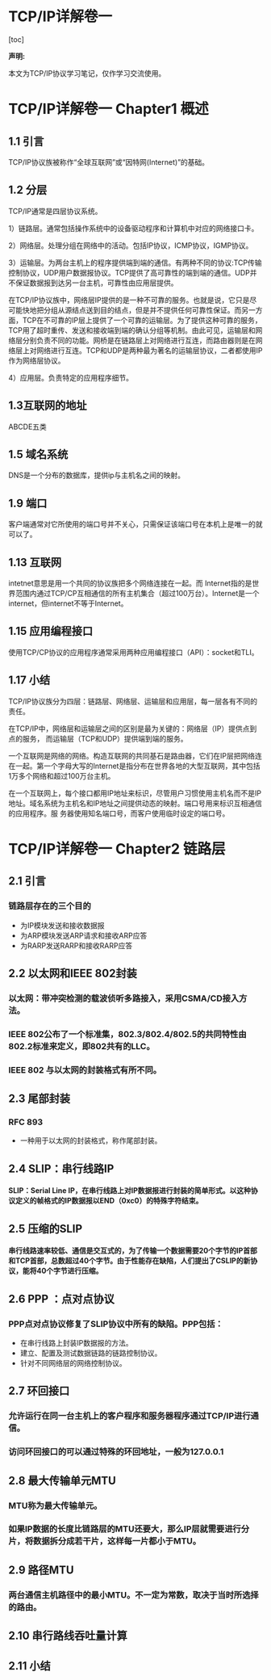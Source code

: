 # TCP/IP详解卷一 

[toc]

**声明:**

本文为TCP/IP协议学习笔记，仅作学习交流使用。

# TCP/IP详解卷一 Chapter1 概述
## 1.1 引言
TCP/IP协议族被称作“全球互联网”或“因特网(Internet)”的基础。
## 1.2 分层
TCP/IP通常是四层协议系统。

1）链路层。通常包括操作系统中的设备驱动程序和计算机中对应的网络接口卡。

2）网络层。处理分组在网络中的活动。包括IP协议，ICMP协议，IGMP协议。

3）运输层。为两台主机上的程序提供端到端的通信。有两种不同的协议:TCP传输控制协议，UDP用户数据报协议。TCP提供了高可靠性的端到端的通信。UDP并不保证数据报到达另一台主机，可靠性由应用层提供。

在TCP/IP协议族中，网络层IP提供的是一种不可靠的服务。也就是说，它只是尽可能快地把分组从源结点送到目的结点，但是并不提供任何可靠性保证。而另一方面，TCP在不可靠的IP层上提供了一个可靠的运输层。为了提供这种可靠的服务，TCP用了超时重传、发送和接收端到端的确认分组等机制。由此可见，运输层和网络层分别负责不同的功能。网桥是在链路层上对网络进行互连，而路由器则是在网络层上对网络进行互连。TCP和UDP是两种最为著名的运输层协议，二者都使用IP作为网络层协议。

4）应用层。负责特定的应用程序细节。

## 1.3互联网的地址

ABCDE五类

## 1.5 域名系统

DNS是一个分布的数据库，提供ip与主机名之间的映射。

## 1.9 端口

客户端通常对它所使用的端口号并不关心，只需保证该端口号在本机上是唯一的就可以了。

## 1.13 互联网

intetnet意思是用一个共同的协议族把多个网络连接在一起。而 Internet指的是世界范围内通过TCP/CP互相通信的所有主机集合（超过100万台）。Internet是一个internet，但internet不等于Internet。

## 1.15 应用编程接口

使用TCP/CP协议的应用程序通常采用两种应用编程接口（API）：socket和TLI。

## 1.17 小结

TCP/IP协议族分为四层：链路层、网络层、运输层和应用层，每一层各有不同的责任。

在TCP/IP中，网络层和运输层之间的区别是最为关键的：网络层（IP）提供点到点的服务， 而运输层（TCP和UDP）提供端到端的服务。

一个互联网是网络的网络。构造互联网的共同基石是路由器，它们在IP层把网络连在一起。第一个字母大写的Internet是指分布在世界各地的大型互联网，其中包括1万多个网络和超过100万台主机。

在一个互联网上，每个接口都用IP地址来标识，尽管用户习惯使用主机名而不是IP地址。域名系统为主机名和IP地址之间提供动态的映射。端口号用来标识互相通信的应用程序。服 务器使用知名端口号，而客户使用临时设定的端口号。

# TCP/IP详解卷一 Chapter2 链路层

## 2.1 引言

### 链路层存在的三个目的

- 为IP模块发送和接收数据报
- 为ARP模块发送ARP请求和接收ARP应答
- 为RARP发送RARP和接收RARP应答

## 2.2 以太网和IEEE 802封装

### 以太网：带冲突检测的载波侦听多路接入，采用CSMA/CD接入方法。

### IEEE 802公布了一个标准集，802.3/802.4/802.5的共同特性由802.2标准来定义，即802共有的LLC。

### IEEE 802 与以太网的封装格式有所不同。

## 2.3 尾部封装

### RFC 893

- 一种用于以太网的封装格式，称作尾部封装。

## 2.4 SLIP：串行线路IP

#### SLIP：Serial Line IP，在串行线路上对IP数据报进行封装的简单形式。以这种协议定义的帧格式的IP数据报以END（0xc0）的特殊字符结束。

## 2.5 压缩的SLIP

#### 串行线路速率较低、通信是交互式的，为了传输一个数据需要20个字节的IP首部和TCP首部，总数超过40个字节。由于性能存在缺陷，人们提出了CSLIP的新协议，能将40个字节进行压缩。

## 2.6 PPP ：点对点协议

### PPP点对点协议修复了SLIP协议中所有的缺陷。PPP包括：

- 在串行线路上封装IP数据报的方法。
- 建立、配置及测试数据链路的链路控制协议。
- 针对不同网络层的网络控制协议。

## 2.7 环回接口

### 允许运行在同一台主机上的客户程序和服务器程序通过TCP/IP进行通信。

### 访问环回接口的可以通过特殊的环回地址，一般为127.0.0.1

## 2.8 最大传输单元MTU

### MTU称为最大传输单元。

### 如果IP数据的长度比链路层的MTU还要大，那么IP层就需要进行分片，将数据拆分成若干片，这样每一片都小于MTU。

## 2.9 路径MTU

### 两台通信主机路径中的最小MTU。不一定为常数，取决于当时所选择的路由。

## 2.10 串行路线吞吐量计算

## 2.11 小结
